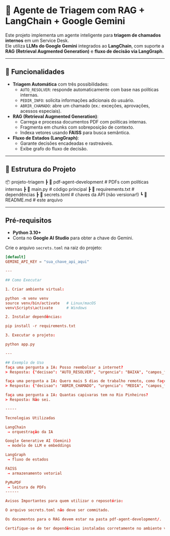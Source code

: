 # 🤖 Agente de Triagem com RAG + LangChain + Google Gemini

Este projeto implementa um agente inteligente para **triagem de chamados internos** em um Service Desk.  
Ele utiliza **LLMs do Google Gemini** integrados ao **LangChain**, com suporte a **RAG (Retrieval Augmented Generation)** e **fluxo de decisão via LangGraph**.

---

## 🚀 Funcionalidades
- **Triagem Automática** com três possibilidades:
  - `AUTO_RESOLVER`: responde automaticamente com base nas políticas internas.
  - `PEDIR_INFO`: solicita informações adicionais do usuário.
  - `ABRIR_CHAMADO`: abre um chamado (ex.: exceções, aprovações, acessos especiais).
- **RAG (Retrieval Augmented Generation)**:
  - Carrega e processa documentos PDF com políticas internas.
  - Fragmenta em chunks com sobreposição de contexto.
  - Indexa vetores usando **FAISS** para busca semântica.
- **Fluxo de Estados (LangGraph)**:
  - Garante decisões encadeadas e rastreáveis.
  - Exibe grafo do fluxo de decisão.

---

## 📂 Estrutura do Projeto
📦 projeto-triagem
┣ 📂 pdf-agent-development # PDFs com políticas internas
┣ 📜 main.py # código principal
┣ 📜 requirements.txt # dependências
┣ 📜 secrets.toml # chaves da API (não versionar!)
┗ 📜 README.md # este arquivo


---

## Pré-requisitos
- **Python 3.10+**
- Conta no **Google AI Studio** para obter a chave do Gemini.

Crie o arquivo `secrets.toml` na raiz do projeto:

```toml
[default]
GEMINI_API_KEY = "sua_chave_api_aqui"

---

## Como Executar

1. Criar ambiente virtual:

python -m venv venv
source venv/bin/activate   # Linux/macOS
venv\Scripts\activate      # Windows

2. Instalar dependências:

pip install -r requirements.txt

3. Executar o projeto:

python app.py

---

## Exemplo de Uso
faça uma pergunta a IA: Posso reembolsar a internet?
> Resposta: {"decisao": "AUTO_RESOLVER", "urgencia": "BAIXA", "campos_faltantes": []}

faça uma pergunta a IA: Quero mais 5 dias de trabalho remoto, como faço?
> Resposta: {"decisao": "ABRIR_CHAMADO", "urgencia": "MEDIA", "campos_faltantes": []}

faça uma pergunta a IA: Quantas capivaras tem no Rio Pinheiros?
> Resposta: Não sei.

-----

Tecnologias Utilizadas

LangChain
 → orquestração da IA

Google Generative AI (Gemini)
 → modelo de LLM e embeddings

LangGraph
 → fluxo de estados

FAISS
 → armazenamento vetorial

PyMuPDF
 → leitura de PDFs
------

Avisos Importantes para quem utilizar o reposotório:

O arquivo secrets.toml não deve ser commitado.

Os documentos para o RAG devem estar na pasta pdf-agent-development/.

Certifique-se de ter dependências instaladas corretamente no ambiente virtual.